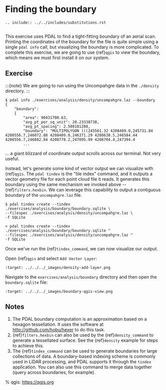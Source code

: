 # Finding the boundary

```{eval-rst}
.. include:: ../../includes/substitutions.rst
```

```{index} boundary, QGIS, OGR
```

This exercise uses PDAL to find a tight-fitting boundary of an aerial scan.
Printing the coordinates of the boundary for the file is quite simple using a
single `pdal info` call, but visualizing the boundary is more complicated. To
complete this exercise, we are going to use {ref}`qgis` to view the
boundary, which means we must first install it on our system.

## Exercise

:::{note}
We are going to run using the Uncompahgre data in the `./density`
directory.
:::

```console
$ pdal info ./exercises/analysis/density/uncompahgre.laz --boundary
{
    "boundary":
    {
        "area": 90431700.63,
        "avg_pt_per_sq_unit": 20.23338738,
        "avg_pt_spacing": 2.580181288,
        "boundary": "MULTIPOLYGON (((245561.32 4208409.0,245731.84 4208556.7,246072.88 4208409.0,246371.29 4208630.5,246584.44 4208556.7,246882.84 4208778.2,247095.99 4208704.4,247394.4
        ...
```

... a giant blizzard of coordinate output scrolls across our terminal. Not very
useful.

Instead, let's generate some kind of vector output we can visualize with
{ref}`qgis`.  The `pdal tindex` is the "tile index" command, and it outputs a
vector geometry file for each point cloud file it reads. It generates this
boundary using the same mechanism we invoked above -- {ref}`filters.hexbin`.
We can leverage this capability to output a contiguous boundary of the
`uncompahgre.laz` file.

```console
$ pdal tindex create --tindex ./exercises/analysis/boundary/boundary.sqlite \
--filespec ./exercises/analysis/density/uncompahgre.laz \
-f SQLite
```

```doscon
> pdal tindex create --tindex ./exercises/analysis/boundary/boundary.sqlite ^
--filespec ./exercises/analysis/density/uncompahgre.laz ^
-f SQLite
```

Once we've run the {ref}`tindex_command`, we can now visualize our output.

Open {ref}`qgis` and select `Add Vector Layer`:

```{image} ../../images/density-add-layer.png
:target: ../../../_images/density-add-layer.png
```

Navigate to the `exercises/analysis/boundary` directory and
then open the `boundary.sqlite` file:

```{image} ../../images/boundary-qgis-view.png
:target: ../../../_images/boundary-qgis-view.png
```

## Notes

1. The PDAL boundary computation is an approximation based on a hexagon
   tessellation. It uses the software at <http://github.com/hobu/hexer> to do
   this task.
2. {ref}`filters.hexbin` can also be used by the {ref}`density_command` to
   generate a tessellated surface. See the {ref}`density` example for
   steps to achieve this.
3. The {ref}`tindex_command` can be used to generate boundaries for large
   collections of data. A boundary-based indexing scheme is commonly used
   in LiDAR processing, and PDAL supports it through the `tindex`
   application. You can also use this command to merge data together
   (query across boundaries, for example).

% qgis: https://qgis.org
